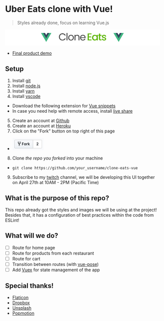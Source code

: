 # Uber Eats clone with Vue!
> Styles already done, focus on learning Vue.js

![Uber Eats clone with Vue!](docs/README.jpg)

* [Final product demo](https://mighty-journey-53060.herokuapp.com/)

## Setup
1. Install [git](https://git-scm.com/downloads)
2. Install [node.js](https://nodejs.org/en/)
3. Install [yarn](https://yarnpkg.com/lang/en/docs/install/)
4. Install [vscode](https://code.visualstudio.com/)
* Download the following extension for [Vue snippets](https://marketplace.visualstudio.com/items?itemName=octref.vetur)
* In case you need help with remote access, install [live share](https://marketplace.visualstudio.com/items?itemName=MS-vsliveshare.vsliveshare)
5. Create an account at [Github](https://github.com/)
6. Create an account at [Heroku](http://heroku.com)
7. Click on the "Fork" button on top right of this page
* ![Fork button](docs/fork.png)
8. Clone *the repo you forked* into your machine
* `git clone https://github.com/your_username/clone-eats-vue`
9. Subscribe to my [twitch](https://www.twitch.tv/patrickcoding) channel, we will be developing this UI together on April 27th at 10AM - 2PM (Pacific Time)

## What is the purpose of this repo?
This repo already got the styles and images we will be using at the project! Besides that, it has a configuration of best practices within the code from ESLint!

## What will we do?
* [ ] Route for home page
* [ ] Route for products from each restaurant
* [ ] Route for cart
* [ ] Transition between routes (with [vue-pose](https://www.npmjs.com/package/vue-pose))
* [ ] Add [Vuex](https://vuex.vuejs.org/) for state management of the app

## Special thanks!
* [Flaticon](https://www.flaticon.com/)
* [Dropbox](https://dropbox.com)
* [Unsplash](http://unsplash.com)
* [Popmotion](https://popmotion.io)